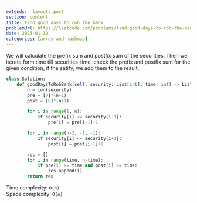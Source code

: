 ```yaml
---
extends: _layouts.post
section: content
title: Find good days to rob the bank
problemUrl: https://leetcode.com/problems/find-good-days-to-rob-the-bank/
date: 2023-01-10
categories: [array-and-hashmap]
---
```


We will calculate the prefix sum and postfix sum of the securities. Then we iterate form time till securities-time, check the prefix and postfix sum for the given condition, if the satify, we add them to the result.

```python
class Solution:
    def goodDaysToRobBank(self, security: List[int], time: int) -> List[int]:
        n = len(security)
        pre = [0]*(n+1)
        post = [0]*(n+1)

        for i in range(1, n):
            if security[i] <= security[i-1]:
                pre[i] = pre[i-1]+1

        for i in range(n-2, -1, -1):
            if security[i] <= security[i+1]:
                post[i] = post[i+1]+1

        res = []
        for i in range(time, n-time):
            if pre[i] >= time and post[i] >= time:
                res.append(i)
        return res
```

Time complexity: `O(n)` <br/>
Space complexity: `O(n)`